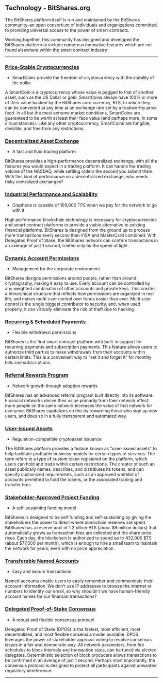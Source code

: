 ## Technology - BitShares.org

The BitShares platform itself is run and maintained by the BitShares community–an open consortium of individuals and organizations committed to providing universal access to the power of smart contracts.

Working together, this community has designed and developed the BitShares platform to include numerous innovative features which are not found elsewhere within the smart contract industry:

***

### [Price-Stable Cryptocurrencies](https://bitshares.org/technology/price-stable-cryptocurrencies/)
  - SmartCoins provide the freedom of cryptocurrency with the stability of the dollar
  
 A SmartCoin is a cryptocurrency whose value is pegged to that of another asset, such as the US Dollar or gold. SmartCoins always have 100% or more of their value backed by the BitShares core currency, BTS, to which they can be converted at any time at an exchange rate set by a trustworthy price feed. In all but the most extreme market conditions, SmartCoins are guaranteed to be worth at least their face value (and perhaps more, in some circumstances). Like any other cryptocurrency, SmartCoins are fungible, divisible, and free from any restrictions.  
  
### [Decentralized Asset Exchange](https://bitshares.org/technology/decentralized-asset-exchange/)
  - A fast and fluid trading platform
  
BitShares provides a high-performance decentralized exchange, with all the features you would expect in a trading platform. It can handle the trading volume of the NASDAQ, while settling orders the second you submit them. With this kind of performance on a decentralized exchange, who needs risky centralized exchanges?   
  
### [Industrial Performance and Scalability](https://bitshares.org/technology/industrial-performance-and-scalability/)
  - Graphene is capable of 100,000 TPS when we pay for the network to go with it
  
High performance blockchain technology is necessary for cryptocurrencies and smart contract platforms to provide a viable alternative to existing financial platforms. BitShares is designed from the ground up to process more transactions every second than VISA and MasterCard combined. With Delegated Proof of Stake, the BitShares network can confirm transactions in an average of just 1 second, limited only by the speed of light.   
  
### [Dynamic Account Permissions](https://bitshares.org/technology/dynamic-account-permissions/)
  - Management for the corporate environment
  
BitShares designs permissions around people, rather than around cryptography, making it easy to use. Every account can be controlled by any weighted combination of other accounts and private keys. This creates a hierarchical structure that reflects how permissions are organized in real life, and makes multi-user control over funds easier than ever. Multi-user control is the single biggest contributor to security, and, when used properly, it can virtually eliminate the risk of theft due to hacking.   
  
### [Recurring & Scheduled Payments](https://bitshares.org/technology/recurring-and-scheduled-payments/)
  - Flexible withdrawal permissions
  
BitShares is the first smart contract platform with built-in support for recurring payments and subscription payments. This feature allows users to authorize third parties to make withdrawals from their accounts within certain limits. This is a convenient way to “set it and forget it” for monthly bills and subscriptions.   
  
### [Referral Rewards Program](https://bitshares.org/technology/referral-rewards-program/)
  - Network growth through adoption rewards
  
BitShares has an advanced referral program built directly into its software. Financial networks derive their value primarily from their network effect: more people on the same network increases the value of that network for everyone. BitShares capitalizes on this by rewarding those who sign up new users, and does so in a fully transparent and automated way.   
  
### [User-Issued Assets](https://bitshares.org/technology/user-issued-assets/)
  - Regulation-compatible cryptoasset issuance
  
The BitShares platform provides a feature known as "user-issued assets" to help facilitate profitable business models for certain types of services. The term refers to a type of custom token registered on the platform, which users can hold and trade within certain restrictions. The creator of such an asset publically names, describes, and distributes its tokens, and can specify customized requirements, such as an approved whitelist of accounts permitted to hold the tokens, or the associated trading and transfer fees.   
  
### [Stakeholder-Approved Project Funding](https://bitshares.org/technology/stakeholder-approved-project-funding/)
  - A self-sustaining funding model
  
BitShares is designed to be self funding and self-sustaining by giving the stakeholders the power to direct where blockchain reserves are spent. BitShares has a reserve pool of 1.2 billion BTS (about $8 million dollars) that automatically grows as transaction fees are collected and the share price rises. Each day, the blockchain is authorized to spend up to 432,000 BTS (about $77,000 per month), which is enough to hire a small team to maintain the network for years, even with no price appreciation.  
  
### [Transferable Named Accounts](https://bitshares.org/technology/transferable-named-accounts/)
  - Easy and secure transactions
  
Named accounts enable users to easily remember and communicate their account information. We don't use IP addresses to browse the internet or numbers to identify our email, so why shouldn't we have human-friendly account names for our financial transactions?   
  
### [Delegated Proof-of-Stake Consensus](https://bitshares.org/technology/delegated-proof-of-stake-consensus/)
  - A robust and flexible consensus protocol
  
Delegated Proof of Stake (DPOS) is the fastest, most efficient, most decentralized, and most flexible consensus model available. DPOS leverages the power of stakeholder approval voting to resolve consensus issues in a fair and democratic way. All network parameters, from fee schedules to block intervals and transaction sizes, can be tuned via elected delegates. Deterministic selection of block producers allows transactions to be confirmed in an average of just 1 second. Perhaps most importantly, the consensus protocol is designed to protect all participants against unwanted regulatory interference.



***
